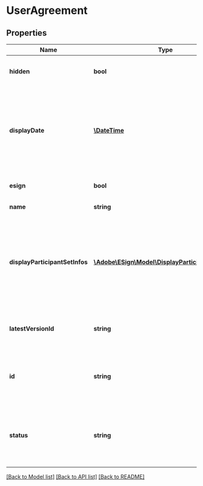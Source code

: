 # UserAgreement

## Properties
Name | Type | Description | Notes
------------ | ------------- | ------------- | -------------
**hidden** | **bool** | True if agreement is hidden for the user | [optional] 
**displayDate** | [**\DateTime**](\DateTime.md) | The display date for the agreement. Format would be yyyy-MM-dd&#39;T&#39;HH:mm:ssZ. For example, e.g 2016-02-25T18:46:19Z represents UTC time | [optional] 
**esign** | **bool** | True if this is an e-sign document | [optional] 
**name** | **string** | Name of the Agreement | [optional] 
**displayParticipantSetInfos** | [**\Adobe\ESign\Model\DisplayParticipantSetInfo[]**](DisplayParticipantSetInfo.md) | The most relevant current user set for the agreement. It is typically the next signer if the agreement is from the current user, or the sender if received from another user | [optional] 
**latestVersionId** | **string** | A version ID which uniquely identifies the current version of the agreement | [optional] 
**id** | **string** | The unique identifier of the agreement.If provided in POST, it will simply be ignored | [optional] 
**status** | **string** | This is a server generated attribute which provides the detailed status of an agreement with respect to the apiCaller | [optional] 

[[Back to Model list]](../README.md#documentation-for-models) [[Back to API list]](../README.md#documentation-for-api-endpoints) [[Back to README]](../README.md)


